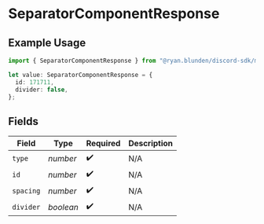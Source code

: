 # SeparatorComponentResponse

## Example Usage

```typescript
import { SeparatorComponentResponse } from "@ryan.blunden/discord-sdk/models/components";

let value: SeparatorComponentResponse = {
  id: 171711,
  divider: false,
};
```

## Fields

| Field              | Type               | Required           | Description        |
| ------------------ | ------------------ | ------------------ | ------------------ |
| `type`             | *number*           | :heavy_check_mark: | N/A                |
| `id`               | *number*           | :heavy_check_mark: | N/A                |
| `spacing`          | *number*           | :heavy_check_mark: | N/A                |
| `divider`          | *boolean*          | :heavy_check_mark: | N/A                |